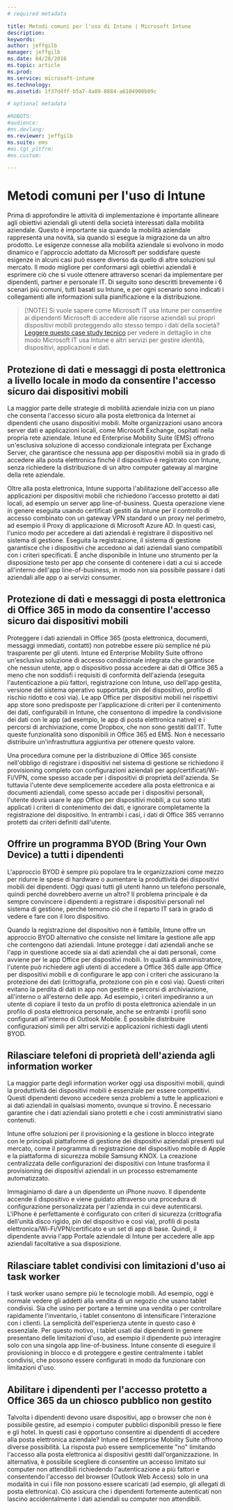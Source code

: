 ```yaml
---
# required metadata

title: Metodi comuni per l'uso di Intune | Microsoft Intune
description:
keywords:
author: jeffgilb
manager: jeffgilb
ms.date: 04/28/2016
ms.topic: article
ms.prod:
ms.service: microsoft-intune
ms.technology:
ms.assetid: 1f37d4ff-b5a7-4a89-8884-a6184908b09c

# optional metadata

#ROBOTS:
#audience:
#ms.devlang:
ms.reviewer: jeffgilb
ms.suite: ems
#ms.tgt_pltfrm:
#ms.custom:

---
```


# Metodi comuni per l'uso di Intune

Prima di approfondire le attività di implementazione è importante allineare agli obiettivi aziendali gli utenti della società interessati dalla mobilità aziendale.  Questo è importante sia quando la mobilità aziendale rappresenta una novità, sia quando si esegue la migrazione da un altro prodotto.  Le esigenze connesse alla mobilità aziendale si evolvono in modo dinamico e l'approccio adottato da Microsoft per soddisfare queste esigenze in alcuni casi può essere diverso da quello di altre soluzioni sul mercato.  Il modo migliore per conformarsi agli obiettivi aziendali è esprimere ciò che si vuole ottenere attraverso scenari da implementare per dipendenti, partner e personale IT.  Di seguito sono descritti brevemente i 6 scenari più comuni, tutti basati su Intune, e per ogni scenario sono indicati i collegamenti alle informazioni sulla pianificazione e la distribuzione.

>[!NOTE] Si vuole sapere come Microsoft IT usa Intune per consentire ai dipendenti Microsoft di accedere alle risorse aziendali sui propri dispositivi mobili proteggendo allo stesso tempo i dati della società? [Leggere questo case study tecnico](https://www.microsoft.com/itshowcase/Article/Content/588) per vedere in dettaglio in che modo Microsoft IT usa Intune e altri servizi per gestire identità, dispositivi, applicazioni e dati.  

## Protezione di dati e messaggi di posta elettronica a livello locale in modo da consentire l'accesso sicuro dai dispositivi mobili
La maggior parte delle strategie di mobilità aziendale inizia con un piano che consenta l'accesso sicuro alla posta elettronica da Internet ai dipendenti che usano dispositivi mobili. Molte organizzazioni usano ancora server dati e applicazioni locali, come Microsoft Exchange, ospitati nella propria rete aziendale. Intune ed Enterprise Mobility Suite (EMS) offrono un'esclusiva soluzione di accesso condizionale integrata per Exchange Server, che garantisce che nessuna app per dispositivi mobili sia in grado di accedere alla posta elettronica finché il dispositivo è registrato con Intune, senza richiedere la distribuzione di un altro computer gateway al margine della rete aziendale.

Oltre alla posta elettronica, Intune supporta l'abilitazione dell'accesso alle applicazioni per dispositivi mobili che richiedono l'accesso protetto ai dati locali, ad esempio un server app line-of-business.  Questa operazione viene in genere eseguita usando certificati gestiti da Intune per il controllo di accesso combinato con un gateway VPN standard o un proxy nel perimetro, ad esempio il Proxy di applicazione di Microsoft Azure AD.  In questi casi, l'unico modo per accedere ai dati aziendali è registrare il dispositivo nel sistema di gestione.  Eseguita la registrazione, il sistema di gestione garantisce che i dispositivi che accedono ai dati aziendali siano compatibili con i criteri specificati.  È anche disponibile in Intune uno strumento per la disposizione testo per app che consente di contenere i dati a cui si accede all'interno dell'app line-of-business, in modo non sia possibile passare i dati aziendali alle app o ai servizi consumer.

<!-- Learn more about how to plan and deploy Intune to help secure on-premises email and data. -->

## Protezione di dati e messaggi di posta elettronica di Office 365 in modo da consentire l'accesso sicuro dai dispositivi mobili
Proteggere i dati aziendali in Office 365 (posta elettronica, documenti, messaggi immediati, contatti) non potrebbe essere più semplice né più trasparente per gli utenti. Intune ed Enterprise Mobility Suite offrono un'esclusiva soluzione di accesso condizionale integrata che garantisce che nessun utente, app o dispositivo possa accedere ai dati di Office 365 a meno che non soddisfi i requisiti di conformità dell'azienda (eseguita l'autenticazione a più fattori, registrazione con Intune, uso dell'app gestita, versione del sistema operativo supportata, pin del dispositivo, profilo di rischio ridotto e così via). Le app Office per dispositivi mobili nei rispettivi app store sono predisposte per l'applicazione di criteri per il contenimento dei dati, configurabili in Intune, che consentono di impedire la condivisione dei dati con le app (ad esempio, le app di posta elettronica native) e i percorsi di archiviazione, come Dropbox, che non sono gestiti dall'IT.  Tutte queste funzionalità sono disponibili in Office 365 ed EMS.  Non è necessario distribuire un'infrastruttura aggiuntiva per ottenere questo valore.

Una procedura comune per la distribuzione di Office 365 consiste nell'obbligo di registrare i dispositivi nel sistema di gestione se richiedono il provisioning completo con configurazioni aziendali per app/certificati/Wi-Fi/VPN, come spesso accade per i dispositivi di proprietà dell'azienda.  Se tuttavia l'utente deve semplicemente accedere alla posta elettronica e ai documenti aziendali, come spesso accade per i dispositivi personali, l'utente dovrà usare le app Office per dispositivi mobili, a cui sono stati applicati i criteri di contenimento dei dati, e ignorare completamente la registrazione del dispositivo.  In entrambi i casi, i dati di Office 365 verranno protetti dai criteri definiti dall'utente.

<!-- Learn more about how to plan and deploy Intune to help secure Office 365 email and data. -->

## Offrire un programma BYOD (Bring Your Own Device) a tutti i dipendenti
L'approccio BYOD è sempre più popolare tra le organizzazioni come mezzo per ridurre le spese di hardware o aumentare la produttività dei dispositivi mobili dei dipendenti. Oggi quasi tutti gli utenti hanno un telefono personale, quindi perché dovrebbero averne un altro? Il problema principale è da sempre convincere i dipendenti a registrare i dispositivi personali nel sistema di gestione, perché temono ciò che il reparto IT sarà in grado di vedere e fare con il loro dispositivo.  

Quando la registrazione del dispositivo non è fattibile, Intune offre un approccio BYOD alternativo che consiste nel limitare la gestione alle app che contengono dati aziendali.  Intune protegge i dati aziendali anche se l'app in questione accede sia ai dati aziendali che ai dati personali, come avviene per le app Office per dispositivi mobili.  In qualità di amministratore, l'utente può richiedere agli utenti di accedere a Office 365 dalle app Office per dispositivi mobili e di configurare le app con i criteri che assicurano la protezione dei dati (crittografia, protezione con pin e così via).  Questi criteri evitano la perdita di dati in app non gestite e percorsi di archiviazione, all'interno o all'esterno delle app.  Ad esempio, i criteri impediranno a un utente di copiare il testo da un profilo di posta elettronica aziendale in un profilo di posta elettronica personale, anche se entrambi i profili sono configurati all'interno di Outlook Mobile.  È possibile distribuire configurazioni simili per altri servizi e applicazioni richiesti dagli utenti BYOD.

<!-- Learn more about how to plan and deploy Intune to support BYOD.-->

## Rilasciare telefoni di proprietà dell'azienda agli information worker
La maggior parte degli information worker oggi usa dispositivi mobili, quindi la produttività dei dispositivi mobili è essenziale per essere competitivi.  Questi dipendenti devono accedere senza problemi a tutte le applicazioni e ai dati aziendali in qualsiasi momento, ovunque si trovino.  È necessario garantire che i dati aziendali siano protetti e che i costi amministrativi siano contenuti.  

Intune offre soluzioni per il provisioning e la gestione in blocco integrate con le principali piattaforme di gestione dei dispositivi aziendali presenti sul mercato, come il programma di registrazione del dispositivo mobile di Apple e la piattaforma di sicurezza mobile Samsung KNOX.  La creazione centralizzata delle configurazioni dei dispositivi con Intune trasforma il provisioning dei dispositivi aziendali in un processo estremamente automatizzato.  

Immaginiamo di dare a un dipendente un iPhone nuovo. Il dipendente accende il dispositivo e viene guidato attraverso una procedura di configurazione personalizzata per l'azienda in cui deve autenticarsi. L'iPhone è perfettamente è configurato con criteri di sicurezza (crittografia dell'unità disco rigido, pin del dispositivo e così via), profili di posta elettronica/Wi-Fi/VPN/certificato e un set di app di base. Quindi, il dipendente avvia l'app Portale aziendale di Intune per accedere alle app aziendali facoltative a sua disposizione.

<!-- Learn more about how to plan and deploy Intune to support corporate owned devices. -->

## Rilasciare tablet condivisi con limitazioni d'uso ai task worker
I task worker usano sempre più le tecnologie mobili.  Ad esempio, oggi è normale vedere gli addetti alla vendita di un negozio che usano tablet condivisi.  Sia che usino per portare a termine una vendita o per controllare rapidamente l'inventario, i tablet consentono di intensificare l'interazione con i clienti.  La semplicità dell'esperienza utente in questo caso è essenziale.  Per questo motivo, i tablet usati dai dipendenti in genere presentano delle limitazioni d'uso, ad esempio il dipendente può interagire solo con una singola app line-of-business.  Intune consente di eseguire il provisioning in blocco e di proteggere e gestire centralmente i tablet condivisi, che possono essere configurati in modo da funzionare con limitazioni d'uso.

<!-- Learn more about how to plan and deploy Intune to support shared tablets. -->

## Abilitare i dipendenti per l'accesso protetto a Office 365 da un chiosco pubblico non gestito
Talvolta i dipendenti devono usare dispositivi, app o browser che non è possibile gestire, ad esempio i computer pubblici disponibili presso le fiere e gli hotel.  In questi casi è opportuno consentire ai dipendenti di accedere alla posta elettronica aziendale?  Intune ed Enterprise Mobility Suite offrono diverse possibilità.  La risposta può essere semplicemente "no" limitando l'accesso alla posta elettronica ai dispositivi gestiti dall'organizzazione.  In alternativa, è possibile scegliere di consentire un accesso limitato sui computer non attendibili richiedendo l'autenticazione a più fattori e consentendo l'accesso del browser (Outlook Web Access) solo in una modalità in cui i file non possono essere scaricati (ad esempio, gli allegati di posta elettronica).  Ciò assicura che i dipendenti fortemente autenticati non lascino accidentalmente i dati aziendali su computer non attendibili.

<!-- Learn more about how to plan and deploy Intune to support kiosks. -->


<!--HONumber=May16_HO1-->


